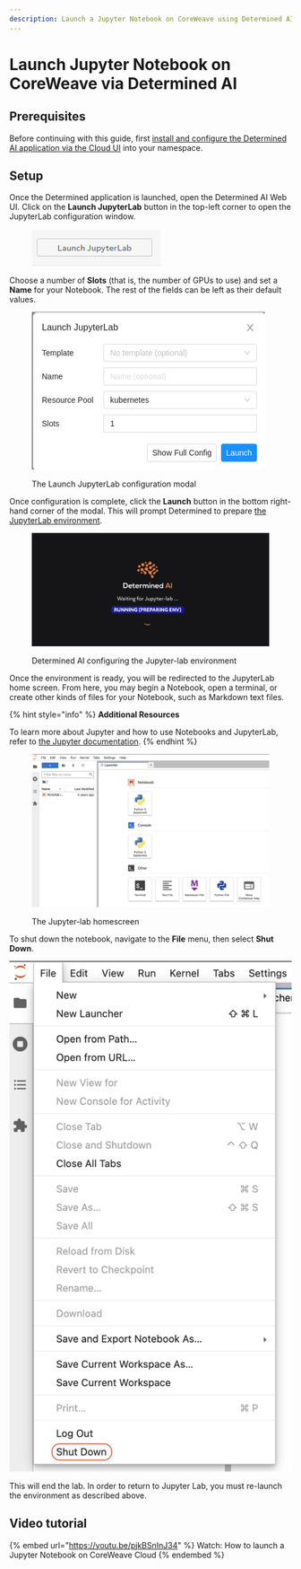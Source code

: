 ```yaml
---
description: Launch a Jupyter Notebook on CoreWeave using Determined AI
---
```


# Launch Jupyter Notebook on CoreWeave via Determined AI

## Prerequisites

Before continuing with this guide, first [install and configure the Determined AI application via the Cloud UI](install-determined-ai.md) into your namespace.

## Setup

Once the Determined application is launched, open the Determined AI Web UI. Click on the **Launch JupyterLab** button in the top-left corner to open the JupyterLab configuration window.

<figure><img src="../../.gitbook/assets/Screenshot from 2022-12-15 10-58-02.png" alt="Screenshot of &#x22;Launch Jupyter&#x22; button"><figcaption></figcaption></figure>

Choose a number of **Slots** (that is, the number of GPUs to use) and set a **Name** for your Notebook. The rest of the fields can be left as their default values.

<figure><img src="../../.gitbook/assets/Screenshot from 2022-12-15 10-59-08.png" alt="Screenshot of The Launch JupyterLab configuration modal"><figcaption><p>The Launch JupyterLab configuration modal</p></figcaption></figure>

Once configuration is complete, click the **Launch** button in the bottom right-hand corner of the modal. This will prompt Determined to prepare [the JupyterLab environment](https://towardsdatascience.com/how-to-setup-your-jupyterlab-project-environment-74909dade29b).

<figure><img src="../../.gitbook/assets/image (2) (2).png" alt="Determined AI configuring the Jupyter-lab environment"><figcaption><p>Determined AI configuring the Jupyter-lab environment</p></figcaption></figure>

Once the environment is ready, you will be redirected to the JupyterLab home screen. From here, you may begin a Notebook, open a terminal, or create other kinds of files for your Notebook, such as Markdown text files.

{% hint style="info" %}
**Additional Resources**

To learn more about Jupyter and how to use Notebooks and JupyterLab, refer to [the Jupyter documentation](https://docs.jupyter.org/en/latest/).
{% endhint %}

<figure><img src="../../.gitbook/assets/image (12) (1).png" alt="The Jupyter-lab homescreen"><figcaption><p>The Jupyter-lab homescreen</p></figcaption></figure>

To shut down the notebook, navigate to the **File** menu, then select **Shut Down**.

![The file -> shutdown menu](<../../.gitbook/assets/image (11) (2).png>)

This will end the lab. In order to return to Jupyter Lab, you must re-launch the environment as described above.

## Video tutorial

{% embed url="https://youtu.be/pjkBSnInJ34" %}
Watch: How to launch a Jupyter Notebook on CoreWeave Cloud
{% endembed %}
